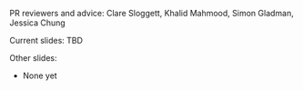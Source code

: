 
PR reviewers and advice: Clare Sloggett, Khalid Mahmood, Simon Gladman, Jessica Chung

Current slides: TBD

Other slides:

- None yet

